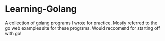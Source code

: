 # Learning-Golang

A collection of golang programs I wrote for practice. Mostly referred to the go web examples site for these programs. Would reccomend for starting off with go!
